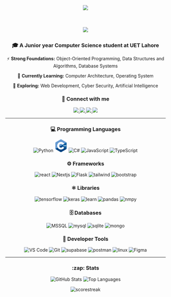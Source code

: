 <p align="center">
    <img src="https://user-images.githubusercontent.com/74038190/229223263-cf2e4b07-2615-4f87-9c38-e37600f8381a.gif" width="25%"/>
</p>

<h1 align="center">
    <img src="https://readme-typing-svg.herokuapp.com/?font=Righteous&size=35&center=true&vCenter=true&width=500&height=70&duration=6000&lines=Hi+There!+👋;+I'm+Saad+Tahir!" />
</h1>

<h3 align="center">🎓 A Junior year Computer Science student at UET Lahore</h3>

<div align="center">

⚡ **Strong Foundations:** Object-Oriented Programming, Data Structures and Algorithms, Database Systems

🔭 **Currently Learning:** Computer Architecture, Operating System

🌟 **Exploring:** Web Development, Cyber Security, Artificial Intelligence

</div>

<div align="center"> 
    <h3>📧 Connect with me</h3>
    <a href="mailto:tahirsaad99@gmail.com">
        <img src="https://img.shields.io/badge/Gmail-333333?style=for-the-badge&logo=gmail&logoColor=red" />
    </a>
    <a href="https://linkedin.com/in/miansaadtahir" target="_blank">
        <img src="https://img.shields.io/badge/LinkedIn-0077B5?style=for-the-badge&logo=linkedin&logoColor=white" />
    </a>
    <a href="https://miansaadtahir.netlify.app/" target="_blank">
        <img src="https://img.shields.io/badge/Portfolio-FF5722?style=for-the-badge&logo=todoist&logoColor=white" />
    </a>
    <a href="https://www.hackerrank.com/tahirsaad99" target="_blank">
    <img src="https://img.shields.io/badge/HackerRank-2EC866?style=for-the-badge&logo=hackerrank&logoColor=white" />
</a>

<!--
<a href="https://leetcode.com/u/miansaadtahir/" target="_blank">
    <img src="https://img.shields.io/badge/LeetCode-FFA116?style=for-the-badge&logo=leetcode&logoColor=black" />
</a>
-->

</div>

<hr/>

<div align="center">
    <h3>💻 Programming Languages</h3>
     <img src="https://cdn.jsdelivr.net/gh/devicons/devicon/icons/python/python-original.svg" alt="Python" width="40" height="40"/>
    <img src="https://raw.githubusercontent.com/devicons/devicon/master/icons/cplusplus/cplusplus-original.svg" alt="C++" width="40" height="40"/>
  <img src="https://cdn.jsdelivr.net/gh/devicons/devicon/icons/csharp/csharp-original.svg" alt="C#" width="40" height="40"/>
  <img src="https://cdn.jsdelivr.net/gh/devicons/devicon/icons/javascript/javascript-original.svg" alt="JavaScript" width="40" height="40"/>
  <img src="https://cdn.jsdelivr.net/gh/devicons/devicon@latest/icons/typescript/typescript-original.svg" alt="TypeScript" width="40" height="40"/>          
    <br/> 
    <h3>⚙️ Frameworks</h3>
  <img src="https://cdn.jsdelivr.net/gh/devicons/devicon@latest/icons/react/react-original.svg" alt="react" width="40" height="40"/>
<img src="https://cdn.jsdelivr.net/gh/devicons/devicon@latest/icons/nextjs/nextjs-original.svg" alt="Nextjs" width="40" height="40"/>          
<img src="https://cdn.jsdelivr.net/gh/devicons/devicon@latest/icons/flask/flask-original.svg" alt="Flask" width="40" height="40"/>        
  <img src="https://cdn.jsdelivr.net/gh/devicons/devicon@latest/icons/tailwindcss/tailwindcss-original.svg" alt="tailwind" width="40" height="40"/>
  <img src="https://cdn.jsdelivr.net/gh/devicons/devicon@latest/icons/bootstrap/bootstrap-original.svg" alt="bootstrap" width="40" height="40"/>
    <br/> 
    <h3>⚛️ Libraries</h3>
<img src="https://cdn.jsdelivr.net/gh/devicons/devicon@latest/icons/tensorflow/tensorflow-original.svg" alt="tensorflow" width="40" height="40"/>          
<img src="https://cdn.jsdelivr.net/gh/devicons/devicon@latest/icons/keras/keras-original.svg" alt="keras" width="40" height="40"/>                  
<img src="https://cdn.jsdelivr.net/gh/devicons/devicon@latest/icons/scikitlearn/scikitlearn-original.svg" alt="learn" width="40" height="40"/>
<img src="https://cdn.jsdelivr.net/gh/devicons/devicon@latest/icons/pandas/pandas-original.svg" alt="pandas" width="40" height="40"/>
<img src="https://cdn.jsdelivr.net/gh/devicons/devicon@latest/icons/numpy/numpy-original.svg" alt="nmpy" width="40" height="40"/>
    <br/> 
    <h3>🗄️ Databases</h3>
<img src="https://cdn.jsdelivr.net/gh/devicons/devicon@latest/icons/microsoftsqlserver/microsoftsqlserver-original.svg" alt="MSSQL" width="40" height="40"/>
<img src="https://cdn.jsdelivr.net/gh/devicons/devicon@latest/icons/mysql/mysql-original.svg" alt="mysql" width="40" height="40"/>
<img src="https://cdn.jsdelivr.net/gh/devicons/devicon@latest/icons/sqlite/sqlite-original.svg" alt="sqlite" width="40" height="40"/>
<img src="https://cdn.jsdelivr.net/gh/devicons/devicon@latest/icons/mongodb/mongodb-original.svg" alt="mongo" width="40" height="40"/>           
        <br/> 
    <h3>🧰 Developer Tools</h3>
  <img src="https://cdn.jsdelivr.net/gh/devicons/devicon/icons/vscode/vscode-original.svg" alt="VS Code" width="40" height="40"/>
  <img src="https://cdn.jsdelivr.net/gh/devicons/devicon/icons/git/git-original.svg" alt="Git" width="40" height="40"/>
<img src="https://cdn.jsdelivr.net/gh/devicons/devicon@latest/icons/supabase/supabase-original.svg" alt="supabase" width="40" height="40"/>  
<img src="https://cdn.jsdelivr.net/gh/devicons/devicon@latest/icons/postman/postman-original.svg" alt="postman" width="40" height="40"/>
<img src="https://cdn.jsdelivr.net/gh/devicons/devicon@latest/icons/linux/linux-original.svg" alt="linux" width="40" height="40"/>
  <img src="https://upload.wikimedia.org/wikipedia/commons/3/33/Figma-logo.svg" alt="Figma" width="40" height="40"/>
<hr/>

<div align="center">
    <h3>:zap: Stats</h3>
    <img width="390" src="https://github-readme-stats.vercel.app/api?username=miansaadtahir&show_icons=true&locale=en&theme=dark" alt="GitHub Stats" />
    <img width="325" src="https://github-readme-stats.vercel.app/api/top-langs?username=miansaadtahir&show_icons=true&locale=en&layout=compact&theme=dark" alt="Top Languages" />
    <p><img align="center" src="https://github-readme-streak-stats.herokuapp.com/?user=miansaadtahir&theme=dark" alt="scorestreak" /></p>
</div>
